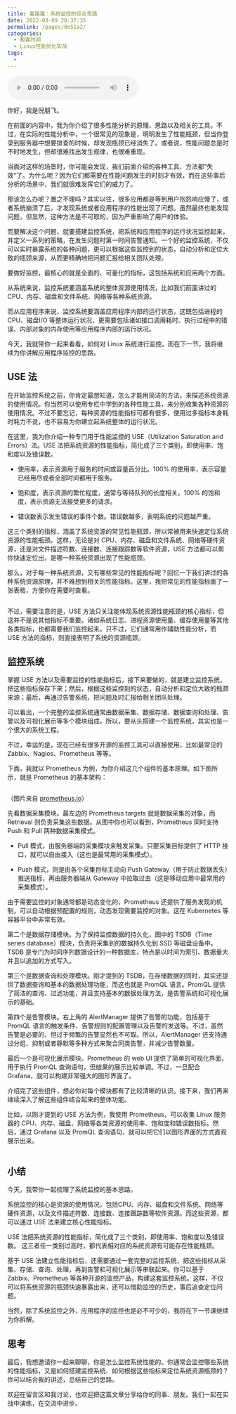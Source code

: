 ```yaml
---
title: 套路篇：系统监控的综合思路
date: 2022-03-09 20:37:35
permalink: /pages/0e51a2/
categories:
  - 极客时间
  - Linux性能优化实战
tags:
  - 
---
```

<audio title="53.套路篇：系统监控的综合思路" src="https://static001.geekbang.org/resource/audio/25/72/253616d694bc48e396c99a11e8701b72.mp3" controls="controls"></audio> 
<p>你好，我是倪朋飞。</p><p>在前面的内容中，我为你介绍了很多性能分析的原理、思路以及相关的工具。不过，在实际的性能分析中，一个很常见的现象是，明明发生了性能瓶颈，但当你登录到服务器中想要排查的时候，却发现瓶颈已经消失了。或者说，性能问题总是时不时地发生，但却很难找出发生规律，也很难重现。</p><p>当面对这样的场景时，你可能会发现，我们前面介绍的各种工具、方法都“失效“了。为什么呢？因为它们都需要在性能问题发生的时刻才有效，而在这些事后分析的场景中，我们就很难发挥它们的威力了。</p><p>那该怎么办呢？置之不理吗？其实以往，很多应用都是等到用户抱怨响应慢了，或者系统崩溃了后，才发现系统或者应用程序的性能出现了问题。虽然最终也能发现问题，但显然，这种方法是不可取的，因为严重影响了用户的体验。</p><p>而要解决这个问题，就要搭建监控系统，把系统和应用程序的运行状况监控起来，并定义一系列的策略，在发生问题时第一时间告警通知。一个好的监控系统，不仅可以实时暴露系统的各种问题，更可以根据这些监控到的状态，自动分析和定位大致的瓶颈来源，从而更精确地把问题汇报给相关团队处理。</p><p>要做好监控，最核心的就是全面的、可量化的指标，这包括系统和应用两个方面。</p><!-- [[[read_end]]] --><p>从系统来说，监控系统要涵盖系统的整体资源使用情况，比如我们前面讲过的 CPU、内存、磁盘和文件系统、网络等各种系统资源。</p><p>而从应用程序来说，监控系统要涵盖应用程序内部的运行状态，这既包括进程的CPU、磁盘I/O 等整体运行状况，更需要包括诸如接口调用耗时、执行过程中的错误、内部对象的内存使用等应用程序内部的运行状况。</p><p>今天，我就带你一起来看看，如何对 Linux 系统进行监控。而在下一节，我将继续为你讲解应用程序监控的思路。</p><h2>USE 法</h2><p>在开始监控系统之前，你肯定最想知道，怎么才能用简洁的方法，来描述系统资源的使用情况。你当然可以使用专栏中学到的各种性能工具，来分别收集各种资源的使用情况。不过不要忘记，每种资源的性能指标可都有很多，使用过多指标本身耗时耗力不说，也不容易为你建立起系统整体的运行状况。</p><p>在这里，我为你介绍一种专门用于性能监控的 USE（Utilization Saturation and Errors）法。USE 法把系统资源的性能指标，简化成了三个类别，即使用率、饱和度以及错误数。</p><ul>
<li>
<p>使用率，表示资源用于服务的时间或容量百分比。100% 的使用率，表示容量已经用尽或者全部时间都用于服务。</p>
</li>
<li>
<p>饱和度，表示资源的繁忙程度，通常与等待队列的长度相关。100% 的饱和度，表示资源无法接受更多的请求。</p>
</li>
<li>
<p>错误数表示发生错误的事件个数。错误数越多，表明系统的问题越严重。</p>
</li>
</ul><p>这三个类别的指标，涵盖了系统资源的常见性能瓶颈，所以常被用来快速定位系统资源的性能瓶颈。这样，无论是对 CPU、内存、磁盘和文件系统、网络等硬件资源，还是对文件描述符数、连接数、连接跟踪数等软件资源，USE 方法都可以帮你快速定位出，是哪一种系统资源出现了性能瓶颈。</p><p>那么，对于每一种系统资源，又有哪些常见的性能指标呢？回忆一下我们讲过的各种系统资源原理，并不难想到相关的性能指标。这里，我把常见的性能指标画了一张表格，方便你在需要时查看。</p><p><img src="https://static001.geekbang.org/resource/image/cc/ee/ccd7a9350c270c0168bad6cc8d0b8aee.png" alt=""></p><p>不过，需要注意的是，USE 方法只关注能体现系统资源性能瓶颈的核心指标，但这并不是说其他指标不重要。诸如系统日志、进程资源使用量、缓存使用量等其他各类指标，也都需要我们监控起来。只不过，它们通常用作辅助性能分析，而 USE 方法的指标，则直接表明了系统的资源瓶颈。</p><h2>监控系统</h2><p>掌握 USE 方法以及需要监控的性能指标后，接下来要做的，就是建立监控系统，把这些指标保存下来；然后，根据这些监控到的状态，自动分析和定位大致的瓶颈来源；最后，再通过告警系统，把问题及时汇报给相关团队处理。</p><p>可以看出，一个完整的监控系统通常由数据采集、数据存储、数据查询和处理、告警以及可视化展示等多个模块组成。所以，要从头搭建一个监控系统，其实也是一个很大的系统工程。</p><p>不过，幸运的是，现在已经有很多开源的监控工具可以直接使用，比如最常见的 Zabbix、Nagios、Prometheus 等等。</p><p>下面，我就以 Prometheus 为例，为你介绍这几个组件的基本原理。如下图所示，就是 Prometheus 的基本架构：</p><p><img src="https://static001.geekbang.org/resource/image/7f/56/7f9c36db17785097ef9d186fd782ce56.png" alt=""></p><p>（图片来自 <a href="https://prometheus.io/docs/introduction/overview/">prometheus.io</a>）</p><p>先看数据采集模块。最左边的 Prometheus targets 就是数据采集的对象，而 Retrieval 则负责采集这些数据。从图中你也可以看到，Prometheus 同时支持 Push 和 Pull 两种数据采集模式。</p><ul>
<li>
<p>Pull 模式，由服务器端的采集模块来触发采集。只要采集目标提供了 HTTP 接口，就可以自由接入（这也是最常用的采集模式）。</p>
</li>
<li>
<p>Push 模式，则是由各个采集目标主动向 Push Gateway（用于防止数据丢失）推送指标，再由服务器端从 Gateway 中拉取过去（这是移动应用中最常用的采集模式）。</p>
</li>
</ul><p>由于需要监控的对象通常都是动态变化的，Prometheus 还提供了服务发现的机制，可以自动根据预配置的规则，动态发现需要监控的对象。这在 Kubernetes 等容器平台中非常有效。</p><p>第二个是数据存储模块。为了保持监控数据的持久化，图中的 TSDB（Time series database）模块，负责将采集到的数据持久化到 SSD 等磁盘设备中。TSDB 是专门为时间序列数据设计的一种数据库，特点是以时间为索引、数据量大并且以追加的方式写入。</p><p>第三个是数据查询和处理模块。刚才提到的 TSDB，在存储数据的同时，其实还提供了数据查询和基本的数据处理功能，而这也就是 PromQL 语言。PromQL 提供了简洁的查询、过滤功能，并且支持基本的数据处理方法，是告警系统和可视化展示的基础。</p><p>第四个是告警模块。右上角的 AlertManager 提供了告警的功能，包括基于 PromQL 语言的触发条件、告警规则的配置管理以及告警的发送等。不过，虽然告警是必要的，但过于频繁的告警显然也不可取。所以，AlertManager 还支持通过分组、抑制或者静默等多种方式来聚合同类告警，并减少告警数量。</p><p>最后一个是可视化展示模块。Prometheus 的 web UI 提供了简单的可视化界面，用于执行 PromQL 查询语句，但结果的展示比较单调。不过，一旦配合 Grafana，就可以构建非常强大的图形界面了。</p><p>介绍完了这些组件，想必你对每个模块都有了比较清晰的认识。接下来，我们再来继续深入了解这些组件结合起来的整体功能。</p><p>比如，以刚才提到的 USE 方法为例，我使用 Prometheus，可以收集 Linux 服务器的 CPU、内存、磁盘、网络等各类资源的使用率、饱和度和错误数指标。然后，通过 Grafana 以及 PromQL 查询语句，就可以把它们以图形界面的方式直观展示出来。</p><p><img src="https://static001.geekbang.org/resource/image/e5/91/e55600aa21fd6e8d96373f950b2a9991.png" alt=""><img src="https://static001.geekbang.org/resource/image/28/86/28410012526e7f91c93ce3db31e68286.png" alt=""></p><h2>小结</h2><p>今天，我带你一起梳理了系统监控的基本思路。</p><p>系统监控的核心是资源的使用情况，包括CPU、内存、磁盘和文件系统、网络等硬件资源，以及文件描述符数、连接数、连接跟踪数等软件资源。而这些资源，都可以通过 USE 法来建立核心性能指标。</p><p>USE 法把系统资源的性能指标，简化成了三个类别，即使用率、饱和度以及错误数。 这三者任一类别过高时，都代表相对应的系统资源有可能存在性能瓶颈。</p><p>基于 USE 法建立性能指标后，还需要通过一套完整的监控系统，把这些指标从采集、存储、查询、处理，再到告警和可视化展示等串联起来。你可以基于 Zabbix、Prometheus 等各种开源的监控产品，构建这套监控系统。这样，不仅可以将系统资源的瓶颈快速暴露出来，还可以借助监控的历史，事后追查定位问题。</p><p>当然，除了系统监控之外，应用程序的监控也是必不可少的，我将在下一节课继续为你拆解。</p><h2>思考</h2><p>最后，我想邀请你一起来聊聊，你是怎么监控系统性能的。你通常会监控哪些系统的性能指标，又是如何搭建监控系统、如何根据这些指标来定位系统资源瓶颈的？你可以结合我的讲述，总结自己的思路。</p><p>欢迎在留言区和我讨论，也欢迎把这篇文章分享给你的同事、朋友。我们一起在实战中演练，在交流中进步。</p><p></p>